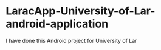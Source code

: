 # LaracApp-University-of-Lar-android-application
I have done this Android project for University of Lar
